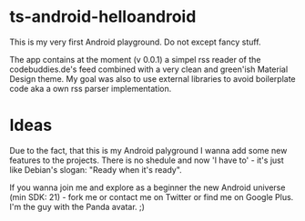 ts-android-helloandroid
=======================

This is my very first Android playground. Do not except fancy stuff.

The app contains at the moment (v 0.0.1) a simpel rss reader of the codebuddies.de's feed combined with a very clean and green'ish Material Design theme. My goal was also to use external libraries to avoid boilerplate code aka a own rss parser implementation.

Ideas
====

Due to the fact, that this is my Android palyground I wanna add some new features to the projects. There is no shedule and now 'I have to' - it's just like Debian's slogan: "Ready when it's ready". 

If you wanna join me and explore as a beginner the new Android universe (min SDK: 21) - fork me or contact me on Twitter or find me on Google Plus. I'm the guy with the Panda avatar. ;)

